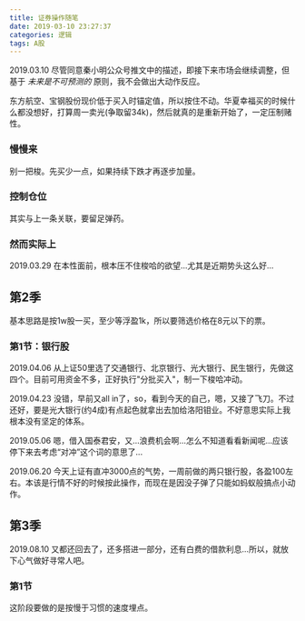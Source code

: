 ```yaml
---
title: 证券操作随笔
date: 2019-03-10 23:27:37
categories: 逻辑
tags: A股
---
```


2019.03.10 尽管同意秦小明公众号推文中的描述，即接下来市场会继续调整，但基于 *未来是不可预测的* 原则，我不会做出大动作反应。
<!--more-->
东方航空、宝钢股份现价低于买入时锚定值，所以按住不动。华夏幸福买的时候什么都没想好，打算周一卖光(争取留34k)，然后就真的是重新开始了，一定压制赌性。

### 慢慢来
别一把梭。先买少一点，如果持续下跌才再逐步加量。

### 控制仓位
其实与上一条关联，要留足弹药。

### 然而实际上
2019.03.29 在本性面前，根本压不住梭哈的欲望...尤其是近期势头这么好...

## 第2季
基本思路是按1w股一买，至少等浮盈1k，所以要筛选价格在8元以下的票。

### 第1节：银行股
2019.04.06 从上证50里选了交通银行、北京银行、光大银行、民生银行，先做这四个。目前可用资金不多，正好执行"分批买入"，制一下梭哈冲动。

2019.04.23 没错，早前又all in了，so，看到今天的自己，嗯，又接了飞刀。不过还好，要是光大银行(约4成)有点起色就拿出去加给洛阳钼业。不好意思实际上我根本没有坚定的体系。

2019.05.06 嗯，借入国泰君安，又...浪费机会啊...怎么不知道看看新闻呢...应该停下来去考虑“对冲”这个词的意思了...

2019.06.20 今天上证有直冲3000点的气势，一周前做的两只银行股，各盈100左右。本该是行情不好的时候按此操作，而现在是因没子弹了只能如蚂蚁般搞点小动作。

## 第3季
2019.08.10 又都还回去了，还多搭进一部分，还有白费的借款利息...所以，就放下心气做好寻常人吧。

### 第1节
这阶段要做的是按慢于习惯的速度埋点。
